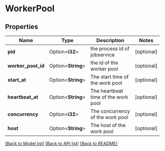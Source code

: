 # WorkerPool

## Properties

Name | Type | Description | Notes
------------ | ------------- | ------------- | -------------
**pid** | Option<**i32**> | the process id of jobservice | [optional]
**worker_pool_id** | Option<**String**> | the id of the worker pool | [optional]
**start_at** | Option<**String**> | The start time of the work pool | [optional]
**heartbeat_at** | Option<**String**> | The heartbeat time of the work pool | [optional]
**concurrency** | Option<**i32**> | The concurrency of the work pool | [optional]
**host** | Option<**String**> | The host of the work pool | [optional]

[[Back to Model list]](../README.md#documentation-for-models) [[Back to API list]](../README.md#documentation-for-api-endpoints) [[Back to README]](../README.md)


